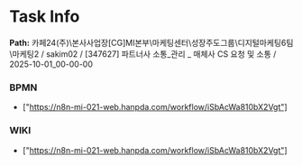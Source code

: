 # Task Info

**Path:** 카페24(주)\본사사업장\[CG]MI본부\마케팅센터\성장주도그룹\디지털마케팅6팀\마케팅2 / sakim02 / [347627] 파트너사 소통_관리 _ 매체사 CS 요청 및 소통 / 2025-10-01_00-00-00

### BPMN
- ["https://n8n-mi-021-web.hanpda.com/workflow/iSbAcWa810bX2Vgt"]

### WIKI
- ["https://n8n-mi-021-web.hanpda.com/workflow/iSbAcWa810bX2Vgt"]

